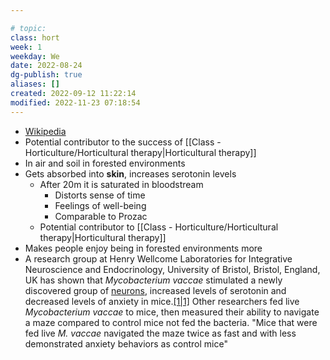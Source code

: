 ---
# topic: 
class: hort
week: 1
weekday: We
date: 2022-08-24
dg-publish: true
aliases: []
created: 2022-09-12 11:22:14
modified: 2022-11-23 07:18:54
---



- [Wikipedia](https://en.wikipedia.org/wiki/Mycobacterium_vaccae)
- Potential contributor to the success of [[Class - Horticulture/Horticultural therapy\|Horticultural therapy]]
- In air and soil in forested environments
- Gets absorbed into **skin**, increases serotonin levels
	- After 20m it is saturated in bloodstream
		- Distorts sense of time
		- Feelings of well-being
		- Comparable to Prozac
	- Potential contributor to [[Class - Horticulture/Horticultural therapy\|Horticultural therapy]]
- Makes people enjoy being in forested environments more
- A research group at Henry Wellcome Laboratories for Integrative Neuroscience and Endocrinology, University of Bristol, Bristol, England, UK has shown that _Mycobacterium vaccae_ stimulated a newly discovered group of [neurons](https://en.wikipedia.org/wiki/Neurons "Neurons"), increased levels of serotonin and decreased levels of anxiety in mice.[[1\|1]](https://en.wikipedia.org/wiki/Mycobacterium_vaccae#cite_note-immune-1) Other researchers fed live _Mycobacterium vaccae_ to mice, then measured their ability to navigate a maze compared to control mice not fed the bacteria. "Mice that were fed live _M. vaccae_ navigated the maze twice as fast and with less demonstrated anxiety behaviors as control mice"
